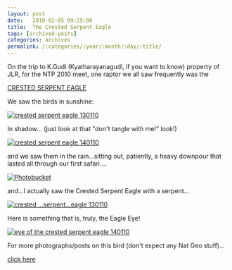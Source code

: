```yaml
---
layout: post
date:	2010-02-05 09:25:00
title:  The Crested Serpent Eagle
tags: [archived-posts]
categories: archives
permalink: /:categories/:year/:month/:day/:title/
---
```

On the trip to K.Gudi (Kyatharayanagudi, if you want to know) property of JLR, for the NTP 2010 meet, one raptor we all saw frequently was the

<a href="http://en.wikipedia.org/wiki/Crested_Serpent-eagle"> CRESTED SERPENT EAGLE </a>

We saw the birds in sunshine:

<a href="http://s967.photobucket.com/albums/ae160/pedoral/?action=view&current=IMG_7596.jpg" target="_blank"><img src="http://i967.photobucket.com/albums/ae160/pedoral/IMG_7596.jpg" border="0" alt="crested serpent eagle 130110"></a>


In shadow... (just look at that "don't tangle with me!" look!)


<a href="http://s967.photobucket.com/albums/ae160/pedoral/?action=view&current=IMG_7663.jpg" target="_blank"><img src="http://i967.photobucket.com/albums/ae160/pedoral/IMG_7663.jpg" border="0" alt="crested serpent eagle 140110"></a>



and we saw them in the rain...sitting out, patiently, a heavy downpour that lasted all through our first safari....


<a href="http://s967.photobucket.com/albums/ae160/pedoral/?action=view&current=IMG_7396.jpg" target="_blank"><img src="http://i967.photobucket.com/albums/ae160/pedoral/IMG_7396.jpg" border="0" alt="Photobucket"></a>

and...I actually saw the Crested Serpent Eagle with a serpent...

<a href="http://s967.photobucket.com/albums/ae160/pedoral/?action=view&current=IMG_7587.jpg" target="_blank"><img src="http://i967.photobucket.com/albums/ae160/pedoral/IMG_7587.jpg" border="0" alt="crested ...serpent...eagle 130110"></a>

Here is something that is, truly, the Eagle Eye!


<a href="http://s967.photobucket.com/albums/ae160/pedoral/?action=view&current=IMG_7592.jpg" target="_blank"><img src="http://i967.photobucket.com/albums/ae160/pedoral/IMG_7592.jpg" border="0" alt="eye of the crested serpent eagle 140110"></a>




For more photographs/posts on this bird (don't expect any Nat Geo stuff)...


<a href="http://deponti.livejournal.com/tag/crested%20serpent%20eagle"> click here </a>
